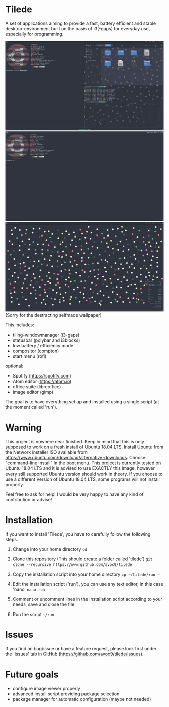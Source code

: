 # Tilede
A set of applications aiming to provide a fast, battery efficient and stable desktop-environment built on the basis of i3(-gaps) for everyday use, especially for programming.

![alt text](https://raw.githubusercontent.com/stiiixx/tilede/master/pictures/screenshots/2018-02-01-132451_1920x1080_scrot.png)
![alt text](https://raw.githubusercontent.com/stiiixx/tilede/master/pictures/screenshots/1517485153.png)
![alt text](https://raw.githubusercontent.com/stiiixx/tilede/master/pictures/screenshots/2018-02-01-190040_1920x1080_scrot.png)
(Sorry for the destracting selfmade wallpaper)


This includes:
 - tiling-windowmanager (i3-gaps)
 - statusbar (polybar and i3blocks)
 - low battery / efficiency mode
 - compositor (compton)
 - start menu (rofi)

optional:
 - Spotify (https://spotify.com)
 - Atom editor (https://atom.io)
 - office suite (libreoffice)
 - image editor (gimp)

The goal is to have everything set up and installed using a single script (at the moment called 'run').

# Warning
This project is nowhere near finished. Keep in mind that this is only supposed to work on a fresh install of Ubuntu 18.04 LTS.
Install Ubuntu from the Network installer ISO available from https://www.ubuntu.com/download/alternative-downloads.
Choose "command-line install" in the boot menu.
This project is currently tested on Ubuntu 18.04 LTS and it is advised to use EXACTLY this image, 
however every still supported Ubuntu version should work in theory. 
If you choose to use a different Version of Ubuntu 18.04 LTS, some programs will not install properly.

Feel free to ask for help!
I would be very happy to have any kind of contribution or advise!

# Installation
If you want to install 'Tilede', you have to carefully follow the following steps.

1. Change into your home directory
`cd`

2. Clone this repository (This should create a folder called 'tilede')
`git clone --recursive https://www.github.com/avoc9/tilede`

3. Copy the installation script into your home directory
`cp ~/tilede/run ~`

4. Edit the installation script ('run'), you can use any text editor, in this case 'nano'
`nano run`

5. Comment or uncomment lines in the installation script according to your needs, save and close the file

6. Run the script
`~/run`

# Issues
If you find an bug/issue or have a feature request, please look first under the 'Issues' tab in GitHub (https://github.com/avoc9/tilede/issues).

# Future goals  
 - configure image viewer properly
 - advanced install script providing package selection 
 - package manager for automatic configuration (maybe not needed)
